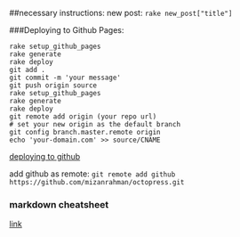 ##necessary instructions:
new post: `rake new_post["title"]`

###Deploying to Github Pages:

```shell
rake setup_github_pages
rake generate
rake deploy
git add .
git commit -m 'your message'
git push origin source
rake setup_github_pages
rake generate
rake deploy
git remote add origin (your repo url)
# set your new origin as the default branch
git config branch.master.remote origin
echo 'your-domain.com' >> source/CNAME
```
[deploying to github](http://octopress.org/docs/deploying/github/)

add github as remote: `git remote add github https://github.com/mizanrahman/octopress.git`

### markdown cheatsheet

[link](https://github.com/adam-p/markdown-here/wiki/Markdown-Cheatsheet)
